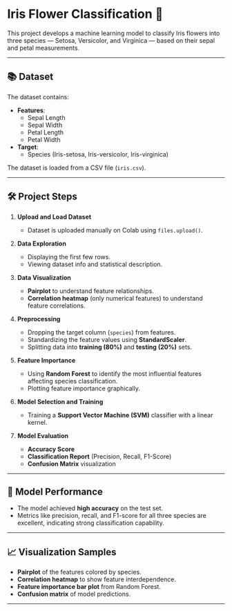 
# Iris Flower Classification 🌸

This project develops a machine learning model to classify Iris flowers into three species — Setosa, Versicolor, and Virginica — based on their sepal and petal measurements.

---

## 📚 Dataset

The dataset contains:
- **Features**:
  - Sepal Length
  - Sepal Width
  - Petal Length
  - Petal Width
- **Target**:
  - Species (Iris-setosa, Iris-versicolor, Iris-virginica)

The dataset is loaded from a CSV file (`iris.csv`).

---

## 🛠️ Project Steps

1. **Upload and Load Dataset**
   - Dataset is uploaded manually on Colab using `files.upload()`.
   
2. **Data Exploration**
   - Displaying the first few rows.
   - Viewing dataset info and statistical description.
   
3. **Data Visualization**
   - **Pairplot** to understand feature relationships.
   - **Correlation heatmap** (only numerical features) to understand feature correlations.

4. **Preprocessing**
   - Dropping the target column (`species`) from features.
   - Standardizing the feature values using **StandardScaler**.
   - Splitting data into **training (80%)** and **testing (20%)** sets.

5. **Feature Importance**
   - Using **Random Forest** to identify the most influential features affecting species classification.
   - Plotting feature importance graphically.

6. **Model Selection and Training**
   - Training a **Support Vector Machine (SVM)** classifier with a linear kernel.

7. **Model Evaluation**
   - **Accuracy Score**
   - **Classification Report** (Precision, Recall, F1-Score)
   - **Confusion Matrix** visualization

---

## 🧪 Model Performance

- The model achieved **high accuracy** on the test set.
- Metrics like precision, recall, and F1-score for all three species are excellent, indicating strong classification capability.

---

## 📈 Visualization Samples

- **Pairplot** of the features colored by species.
- **Correlation heatmap** to show feature interdependence.
- **Feature importance bar plot** from Random Forest.
- **Confusion matrix** of model predictions.

---

